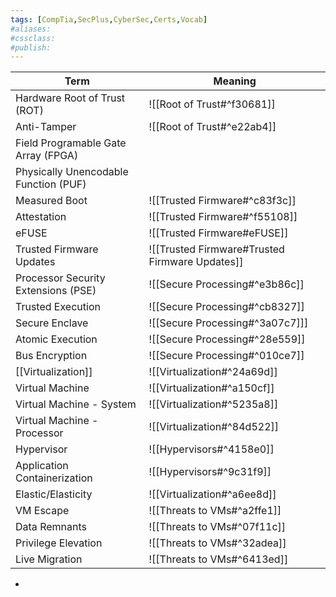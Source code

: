 ```yaml
---
tags: [CompTia,SecPlus,CyberSec,Certs,Vocab]
#aliases:
#cssclass:
#publish:
---
```


| Term                                  | Meaning                                        |
| ------------------------------------- | ---------------------------------------------- |
| Hardware Root of Trust (ROT)          | ![[Root of Trust#^f30681]]                     |
| Anti-Tamper                           | ![[Root of Trust#^e22ab4]]                     |
| Field Programable Gate Array (FPGA)   |                                                |
| Physically Unencodable Function (PUF) |                                                |
| Measured Boot                         | ![[Trusted Firmware#^c83f3c]]                  |
| Attestation                           | ![[Trusted Firmware#^f55108]]                  |
| eFUSE                                 | ![[Trusted Firmware#eFUSE]]                    |
| Trusted Firmware Updates              | ![[Trusted Firmware#Trusted Firmware Updates]] |
| Processor Security Extensions (PSE)   | ![[Secure Processing#^e3b86c]]                 |
| Trusted Execution                     | ![[Secure Processing#^cb8327]]                 |
| Secure Enclave                        | ![[Secure Processing#^3a07c7]]]                |
| Atomic Execution                      | ![[Secure Processing#^28e559]]                 |
| Bus Encryption                        | ![[Secure Processing#^010ce7]]                 |
| [[Virtualization]]                    | ![[Virtualization#^24a69d]]                    |
| Virtual Machine                       | ![[Virtualization#^a150cf]]                    |
| Virtual Machine - System              | ![[Virtualization#^5235a8]]                    |
| Virtual Machine - Processor           | ![[Virtualization#^84d522]]                    |
| Hypervisor                            | ![[Hypervisors#^4158e0]]                       |
| Application Containerization          | ![[Hypervisors#^9c31f9]]                       |
| Elastic/Elasticity                    | ![[Virtualization#^a6ee8d]]                    |
| VM Escape                             | ![[Threats to VMs#^a2ffe1]]                    |
| Data Remnants                         | ![[Threats to VMs#^07f11c]]                    |
| Privilege Elevation                   | ![[Threats to VMs#^32adea]]                    |
| Live Migration                        | ![[Threats to VMs#^6413ed]]                                               |

-